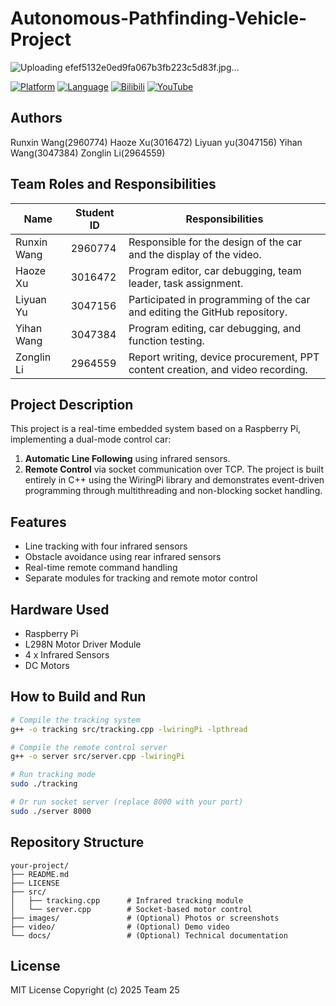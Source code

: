 # Autonomous-Pathfinding-Vehicle-Project

![Uploading efef5132e0ed9fa067b3fb223c5d83f.jpg…]()

[![Platform](https://img.shields.io/badge/Platform-Raspberry%20Pi-red)](https://www.raspberrypi.com/)
[![Language](https://img.shields.io/badge/Language-C++-blue)](https://isocpp.org/)
[![Bilibili](https://img.shields.io/badge/Bilibili-Video-ff69b4)](https://b23.tv/2XWn9GX)
[![YouTube](https://img.shields.io/badge/YouTube-Video%20Demo-ff0000)](https://youtu.be/0SxoRG_W2z0?feature=shared)

##  Authors
Runxin Wang(2960774)
Haoze Xu(3016472)
Liyuan yu(3047156)
Yihan Wang(3047384)
Zonglin Li(2964559)

## Team Roles and Responsibilities

| Name               | Student ID | Responsibilities                                                                |
|--------------------|------------|---------------------------------------------------------------------------------|
| Runxin Wang        | 2960774    | Responsible for the design of the car and the display of the video.             |
| Haoze Xu           | 3016472    | Program editor, car debugging, team leader, task assignment.                    |
| Liyuan Yu          | 3047156    | Participated in programming of the car and editing the GitHub repository.       |
| Yihan Wang         | 3047384    | Program editing, car debugging, and function testing.                           |
| Zonglin Li         | 2964559    | Report writing, device procurement, PPT content creation, and video recording.  |


##  Project Description
This project is a real-time embedded system based on a Raspberry Pi, implementing a dual-mode control car:
1. **Automatic Line Following** using infrared sensors.
2. **Remote Control** via socket communication over TCP.
The project is built entirely in C++ using the WiringPi library and demonstrates event-driven programming through multithreading and non-blocking socket handling.

##  Features
- Line tracking with four infrared sensors
- Obstacle avoidance using rear infrared sensors
- Real-time remote command handling
- Separate modules for tracking and remote motor control

##  Hardware Used
- Raspberry Pi
- L298N Motor Driver Module
- 4 x Infrared Sensors
- DC Motors

##  How to Build and Run
```bash
# Compile the tracking system
g++ -o tracking src/tracking.cpp -lwiringPi -lpthread

# Compile the remote control server
g++ -o server src/server.cpp -lwiringPi

# Run tracking mode
sudo ./tracking

# Or run socket server (replace 8000 with your port)
sudo ./server 8000
```

##  Repository Structure
```
your-project/
├── README.md
├── LICENSE
├── src/
│   ├── tracking.cpp      # Infrared tracking module
│   └── server.cpp        # Socket-based motor control
├── images/               # (Optional) Photos or screenshots
├── video/                # (Optional) Demo video
└── docs/                 # (Optional) Technical documentation
```



##  License
MIT License
Copyright (c) 2025 Team 25
